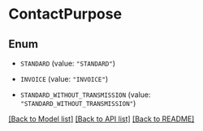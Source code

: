 # ContactPurpose

## Enum


* `STANDARD` (value: `"STANDARD"`)

* `INVOICE` (value: `"INVOICE"`)

* `STANDARD_WITHOUT_TRANSMISSION` (value: `"STANDARD_WITHOUT_TRANSMISSION"`)


[[Back to Model list]](../README.md#documentation-for-models) [[Back to API list]](../README.md#documentation-for-api-endpoints) [[Back to README]](../README.md)


